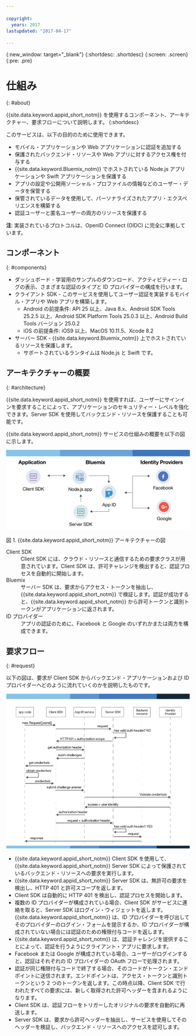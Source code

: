 ```yaml
---

copyright:
  years: 2017
lastupdated: "2017-04-17"

---
```


{:new_window: target="_blank"}
{:shortdesc: .shortdesc}
{:screen: .screen}
{:pre: .pre}


# 仕組み
{: #about}

{{site.data.keyword.appid_short_notm}} を使用するコンポーネント、アーキテクチャー、要求フローについて説明します。
{:shortdesc}


このサービスは、以下の目的のために使用できます。

* モバイル・アプリケーションや Web アプリケーションに認証を追加する
* 保護されたバックエンド・リソースや Web アプリに対するアクセス権を付与する
* {{site.data.keyword.Bluemix_notm}} でホストされている Node.js アプリケーションや Swift アプリケーションを保護する
* アプリの設定や公開用ソーシャル・プロファイルの情報などのユーザー・データを保管する
* 保管されているデータを使用して、パーソナライズされたアプリ・エクスペリエンスを構築する
* 認証ユーザーと匿名ユーザーの両方のリソースを保護する

**注**: 実装されているプロトコルは、OpenID Connect (OIDC) に完全に準拠しています。


## コンポーネント
{: #components}

* ダッシュボード - 学習用のサンプルのダウンロード、アクティビティー・ログの表示、さまざまな認証のタイプと ID プロバイダーの構成を行います。
* クライアント SDK - このサービスを使用してユーザー認証を実装するモバイル・アプリや Web アプリを構築します。
    * Android の前提条件: API 25 以上、Java 8.x、Android SDK Tools 25.2.5 以上、Android SDK Platform Tools 25.0.3 以上、Android Build Tools バージョン 25.0.2
    * iOS の前提条件: iOS9 以上、MacOS 10.11.5、Xcode 8.2
* サーバー SDK - {{site.data.keyword.Bluemix_notm}} 上でホストされているリソースを保護します。
    * サポートされているランタイムは Node.js と Swift です。

## アーキテクチャーの概要
{: #architecture}

{{site.data.keyword.appid_short_notm}} を使用すれば、ユーザーにサインインを要求することによって、アプリケーションのセキュリティー・レベルを強化できます。Server SDK を使用してバックエンド・リソースを保護することも可能です。

{{site.data.keyword.appid_short_notm}} サービスの仕組みの概要を以下の図に示します。

![{{site.data.keyword.appid_short_notm}} アーキテクチャーの図](/images/appid_architecture2.png)

図 1. {{site.data.keyword.appid_short_notm}} アーキテクチャーの図

<dl>
  <dt> Client SDK</dt>
    <dd> Client SDK には、クラウド・リソースと通信するための要求クラスが用意されています。Client SDK は、許可チャレンジを検出すると、認証プロセスを自動的に開始します。</dd>
  <dt> Bluemix</dt>
    <dd>  サーバー SDK は、要求からアクセス・トークンを抽出し、{{site.data.keyword.appid_short_notm}} で検証します。認証が成功すると、{{site.data.keyword.appid_short_notm}} から許可トークンと識別トークンがアプリケーションに返されます。</dd>
  <dt> ID プロバイダー</dt>
    <dd> アプリの認証のために、Facebook と Google のいずれかまたは両方を構成できます。</dd>
</dl>


## 要求フロー
{: #request}

以下の図は、要求が Client SDK からバックエンド・アプリケーションおよび ID プロバイダーへどのように流れていくのかを説明したものです。

![{{site.data.keyword.appid_short_notm}} 要求フロー](/images/appidflow.png)


* {{site.data.keyword.appid_short_notm}} Client SDK を使用して、{{site.data.keyword.appid_short_notm}} Server SDK によって保護されているバックエンド・リソースへの要求を実行します。
* {{site.data.keyword.appid_short_notm}} Server SDK は、無許可の要求を検出し、HTTP 401 と許可スコープを返します。
* Client SDK は自動的に HTTP 401 を検出し、認証プロセスを開始します。
* 複数の ID プロバイダーが構成されている場合、Client SDK がサービスに連絡を取ると、Server SDK はログイン・ウィジェットを返します。{{site.data.keyword.appid_short_notm}} は、ID プロバイダーを呼び出してそのプロバイダーのログイン・フォームを提示するか、ID プロバイダーが構成されていない場合には認証のための権限付与コードを返します。
* {{site.data.keyword.appid_short_notm}} は、認証チャレンジを提供することによって、認証を行うようにクライアント・アプリに要求します。
* Facebook または Google が構成されている場合、ユーザーがログインすると、認証はそれぞれの ID プロバイダーの OAuth フローで処理されます。
* 認証が同じ権限付与コードで終了する場合、そのコードがトークン・エンドポイントに送信されます。エンドポイントは、アクセス・トークンと識別トークンという 2 つのトークンを返します。この時点以降、Client SDK で行われたすべての要求には、新しく取得された許可ヘッダーを含まれるようになります。
* Client SDK は、認証フローをトリガーしたオリジナルの要求を自動的に再送します。
* Server SDK は、要求から許可ヘッダーを抽出し、サービスを使用してそのヘッダーを検証し、バックエンド・リソースへのアクセスを認可します。
